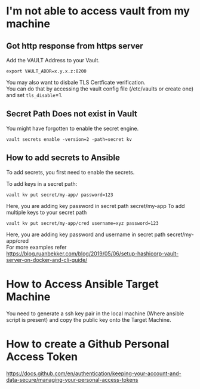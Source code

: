 # I'm not able to access vault from my machine

## Got http response from https server
Add the VAULT Address to your Vault.
```
export VAULT_ADDR=x.y.x.z:8200
```
You may also want to disbale TLS Certficate verification.  
You can do that by accessing the vault config file (/etc/vaults or create one) and set `tls_disable`=1.

## Secret Path Does not exist in Vault
You might have forgotten to enable the secret engine.
```
vault secrets enable -version=2 -path=secret kv
```
## How to add secrets to Ansible
To add secrets, you first need to enable the secrets.

To add keys in a secret path:
```
vault kv put secret/my-app/ password=123
```
Here, you are adding key password in secret path secret/my-app
To add multiple keys to your secret path
```
vault kv put secret/my-app/cred username=xyz password=123
```
Here, you are adding key password and username in secret path secret/my-app/cred  
For more examples refer https://blog.ruanbekker.com/blog/2019/05/06/setup-hashicorp-vault-server-on-docker-and-cli-guide/

# How to Access Ansible Target Machine
You need to generate a ssh key pair in the local machine (Where ansible script is present) and copy the public key onto the Target Machine.

# How to create a Github Personal Access Token
https://docs.github.com/en/authentication/keeping-your-account-and-data-secure/managing-your-personal-access-tokens